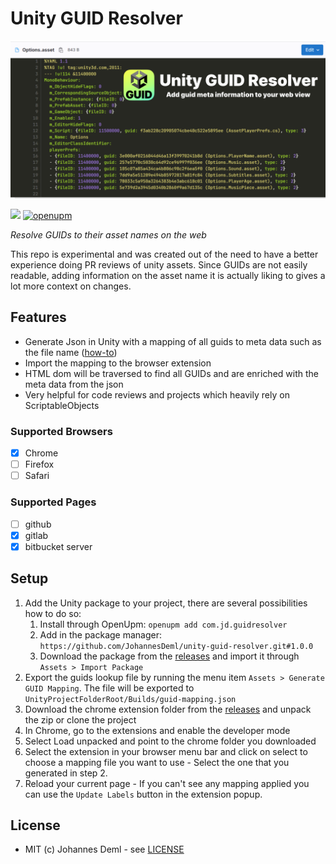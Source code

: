# Unity GUID Resolver

![Logo](./docs/preview.png)

[![](https://img.shields.io/github/release-date/JohannesDeml/unity-guid-resolver.svg)](https://github.com/JohannesDeml/unity-guid-resolver/releases) [![openupm](https://img.shields.io/npm/v/com.jd.guidresolver?label=openupm&registry_uri=https://package.openupm.com)](https://openupm.com/packages/com.jd.guidresolver/)

*Resolve GUIDs to their asset names on the web* 

This repo is experimental and was created out of the need to have a better experience doing PR reviews of unity assets. Since GUIDs are not easily readable, adding information on the asset name it is actually liking to gives a lot more context on changes.

## Features

* Generate Json in Unity with a mapping of all guids to meta data such as the file name ([how-to](./unity/README.md))
* Import the mapping to the browser extension
* HTML dom will be traversed to find all GUIDs and are enriched with the meta data from the json
* Very helpful for code reviews and projects which heavily rely on ScriptableObjects

### Supported Browsers

- [x] Chrome
- [ ] Firefox
- [ ] Safari

### Supported Pages

- [ ] github
- [x] gitlab
- [x] bitbucket server

## Setup

1. Add the Unity package to your project, there are several possibilities how to do so:
   1. Install through OpenUpm: `openupm add com.jd.guidresolver`
   2. Add in the package manager: `https://github.com/JohannesDeml/unity-guid-resolver.git#1.0.0`
   3. Download the package from the [releases](https://github.com/JohannesDeml/unity-guid-resolver/releases/) and import it through `Assets > Import Package` 
2. Export the guids lookup file by running the menu item `Assets > Generate GUID Mapping`. The file will be exported to `UnityProjectFolderRoot/Builds/guid-mapping.json`
3. Download the chrome extension folder from the [releases](https://github.com/JohannesDeml/unity-guid-resolver/releases/) and unpack the zip or clone the project
4. In Chrome, go to the extensions and enable the developer mode
5. Select Load unpacked and point to the chrome folder you downloaded
6. Select the extension in your browser menu bar and click on select to choose a mapping file you want to use - Select the one that you generated in step 2.
7. Reload your current page - If you can't see any mapping applied you can use the `Update Labels` button in the extension popup.

## License

* MIT (c) Johannes Deml - see [LICENSE](./LICENSE.md)
